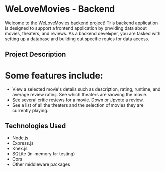 # WeLoveMovies - Backend

Welcome to the WeLoveMovies backend project! This backend application is designed to support a frontend application by providing data about movies, theaters, and reviews. As a backend developer, you are tasked with setting up a database and building out specific routes for data access.

## Project Description

 # Some features include:

- View a selected movie's details such as description, rating, runtime, and average review rating.
 See which theaters are showing the movie.
- See several critic reviews for a movie.
 Down or Upvote a review.
- See a list of all the theaters and the selection of movies they are currently playing.

## Technologies Used

- Node.js
- Express.js
- Knex.js
- SQLite (in-memory for testing)
- Cors
- Other middleware packages












